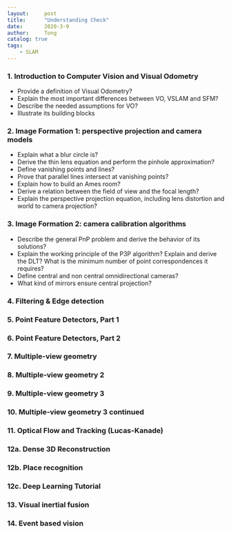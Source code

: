 ```yaml
---
layout:     post
title:      "Understanding Check"
date:       2020-3-9
author:     Tong
catalog: true
tags:
    - SLAM
---
```


### 1. Introduction to Computer Vision and Visual Odometry

- Provide a definition of Visual Odometry?
- Explain the most important differences between VO, VSLAM and SFM?
- Describe the needed assumptions for VO?
- Illustrate its building blocks

### 2. Image Formation 1: perspective projection and camera models

- Explain what a blur circle is?
- Derive the thin lens equation and perform the pinhole approximation?
- Define vanishing points and lines?
- Prove that parallel lines intersect at vanishing points?
- Explain how to build an Ames room?
- Derive a relation between the field of view and the focal length?
- Explain the perspective projection equation, including lens distortion and world to camera projection?

### 3. Image Formation 2: camera calibration algorithms

- Describe the general PnP problem and derive the behavior of its solutions?
- Explain the working principle of the P3P algorithm?
Explain and derive the DLT? What is the minimum number of point
correspondences it requires?
- Define central and non central omnidirectional cameras?
- What kind of mirrors ensure central projection?

### 4. Filtering & Edge detection

### 5. Point Feature Detectors, Part 1

### 6. Point Feature Detectors, Part 2

### 7. Multiple-view geometry

### 8. Multiple-view geometry 2

### 9. Multiple-view geometry 3

### 10. Multiple-view geometry 3 continued

### 11. Optical Flow and Tracking (Lucas-Kanade)

### 12a. Dense 3D Reconstruction

### 12b. Place recognition

### 12c. Deep Learning Tutorial

### 13. Visual inertial fusion

### 14. Event based vision
